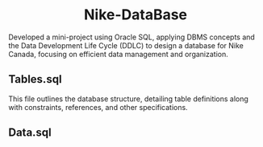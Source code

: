 <h1 align="center">Nike-DataBase</h1>
<p>Developed a mini-project using Oracle SQL, applying DBMS concepts and the Data Development Life Cycle (DDLC) to design a database for Nike Canada, focusing on efficient data management and organization.</p>

<h2>Tables.sql</h2>
<p>This file outlines the database structure, detailing table definitions along with constraints, references, and other specifications.</p>


<h2>Data.sql</h2>
